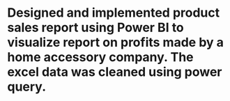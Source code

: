 # Designed and implemented product sales report using Power BI to visualize report on profits made by a home accessory company. The excel data was cleaned using power query.